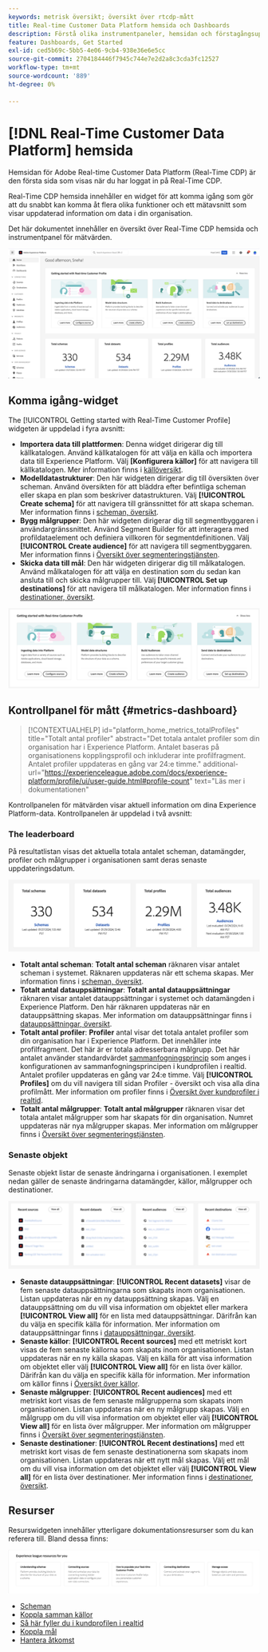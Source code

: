 ```yaml
---
keywords: metrisk översikt; översikt över rtcdp-mått
title: Real-time Customer Data Platform hemsida och Dashboards
description: Förstå olika instrumentpaneler, hemsidan och förstagångsupplevelsen av Adobe Real-Time CDP.
feature: Dashboards, Get Started
exl-id: ced5b69c-5bb5-4e06-9cb4-938e36e6e5cc
source-git-commit: 2704184446f7945c744e7e2d2a8c3cda3fc12527
workflow-type: tm+mt
source-wordcount: '889'
ht-degree: 0%

---
```


# [!DNL Real-Time Customer Data Platform] hemsida

Hemsidan för Adobe Real-time Customer Data Platform (Real-Time CDP) är den första sida som visas när du har loggat in på Real-Time CDP.

Real-Time CDP hemsida innehåller en widget för att komma igång som gör att du snabbt kan komma åt flera olika funktioner och ett mätavsnitt som visar uppdaterad information om data i din organisation.

Det här dokumentet innehåller en översikt över Real-Time CDP hemsida och instrumentpanel för mätvärden.

![Plattformsgränssnittets startsida.](assets/platform-home/home.png)

## Komma igång-widget

The [!UICONTROL Getting started with Real-Time Customer Profile] widgeten är uppdelad i fyra avsnitt:

* **Importera data till plattformen**: Denna widget dirigerar dig till källkatalogen. Använd källkatalogen för att välja en källa och importera data till Experience Platform. Välj **[Konfigurera källor]** för att navigera till källkatalogen. Mer information finns i [källöversikt](../sources/home.md).
* **Modelldatastrukturer**: Den här widgeten dirigerar dig till översikten över scheman. Använd översikten för att bläddra efter befintliga scheman eller skapa en plan som beskriver datastrukturen. Välj **[!UICONTROL Create schema]** för att navigera till gränssnittet för att skapa scheman. Mer information finns i [scheman, översikt](../xdm/home.md).
* **Bygg målgrupper**: Den här widgeten dirigerar dig till segmentbyggaren i användargränssnittet. Använd Segment Builder för att interagera med profildataelement och definiera villkoren för segmentdefinitionen. Välj **[!UICONTROL Create audience]** för att navigera till segmentbyggaren. Mer information finns i [Översikt över segmenteringstjänsten](../segmentation/home.md).
* **Skicka data till mål**: Den här widgeten dirigerar dig till målkatalogen. Använd målkatalogen för att välja en destination som du sedan kan ansluta till och skicka målgrupper till. Välj **[!UICONTROL Set up destinations]** för att navigera till målkatalogen. Mer information finns i [destinationer, översikt](../destinations/home.md).

![Plattformsgränssnittets startsida med widgeten Komma igång](assets/platform-home/getting-started-widget.png)

## Kontrollpanel för mått {#metrics-dashboard}

>[!CONTEXTUALHELP]
>id="platform_home_metrics_totalProfiles"
>title="Totalt antal profiler"
>abstract="Det totala antalet profiler som din organisation har i Experience Platform. Antalet baseras på organisationens kopplingsprofil och inkluderar inte profilfragment. Antalet profiler uppdateras en gång var 24:e timme."
>additional-url="https://experienceleague.adobe.com/docs/experience-platform/profile/ui/user-guide.html#profile-count" text="Läs mer i dokumentationen"

Kontrollpanelen för mätvärden visar aktuell information om dina Experience Platform-data. Kontrollpanelen är uppdelad i två avsnitt:

### The leaderboard

På resultatlistan visas det aktuella totala antalet scheman, datamängder, profiler och målgrupper i organisationen samt deras senaste uppdateringsdatum.

![Ledpanelsavsnittet på startsidan för plattformsgränssnittet.](assets/platform-home/leaderboard.png)

* **Totalt antal scheman**: **Totalt antal scheman** räknaren visar antalet scheman i systemet. Räknaren uppdateras när ett schema skapas. Mer information finns i [scheman, översikt](../xdm/home.md).
* **Totalt antal datauppsättningar**: **Totalt antal datauppsättningar** räknaren visar antalet datauppsättningar i systemet och datamängden i Experience Platform. Den här räknaren uppdateras när en datauppsättning skapas. Mer information om datauppsättningar finns i [datauppsättningar, översikt](../catalog/datasets/overview.md).
* **Totalt antal profiler**: **Profiler** antal visar det totala antalet profiler som din organisation har i Experience Platform. Det innehåller inte profilfragment. Det här är er totala adresserbara målgrupp. Det här antalet använder standardvärdet [sammanfogningsprincip](profile/merge-policies.md) som anges i konfigurationen av sammanfogningsprincipen i kundprofilen i realtid. Antalet profiler uppdateras en gång var 24:e timme. Välj **[!UICONTROL Profiles]** om du vill navigera till sidan Profiler - översikt och visa alla dina profilmått. Mer information om profiler finns i [Översikt över kundprofiler i realtid](../profile/home.md).
* **Totalt antal målgrupper**: **Totalt antal målgrupper** räknaren visar det totala antalet målgrupper som har skapats för din organisation. Numret uppdateras när nya målgrupper skapas. Mer information om målgrupper finns i [Översikt över segmenteringstjänsten](../segmentation/home.md).

### Senaste objekt

Senaste objekt listar de senaste ändringarna i organisationen. I exemplet nedan gäller de senaste ändringarna datamängder, källor, målgrupper och destinationer.

![Avsnittet med de senaste objekten på startsidan för plattformsgränssnittet.](assets/platform-home/recent-items.png)

* **Senaste datauppsättningar**: **[!UICONTROL Recent datasets]** visar de fem senaste datauppsättningarna som skapats inom organisationen. Listan uppdateras när en ny datauppsättning skapas. Välj en datauppsättning om du vill visa information om objektet eller markera **[!UICONTROL View all]** för en lista med datauppsättningar. Därifrån kan du välja en specifik källa för information. Mer information om datauppsättningar finns i [datauppsättningar, översikt](../catalog/datasets/overview.md).
* **Senaste källor**: **[!UICONTROL Recent sources]** med ett metriskt kort visas de fem senaste källorna som skapats inom organisationen. Listan uppdateras när en ny källa skapas. Välj en källa för att visa information om objektet eller välj **[!UICONTROL View all]** för en lista över källor. Därifrån kan du välja en specifik källa för information. Mer information om källor finns i [Översikt över källor](../sources/home.md).
* **Senaste målgrupper**: **[!UICONTROL Recent audiences]** med ett metriskt kort visas de fem senaste målgrupperna som skapats inom organisationen. Listan uppdateras när en ny målgrupp skapas. Välj en målgrupp om du vill visa information om objektet eller välj **[!UICONTROL View all]** för en lista över målgrupper. Mer information om målgrupper finns i [Översikt över segmenteringstjänsten](../segmentation/home.md).
* **Senaste destinationer**: **[!UICONTROL Recent destinations]** med ett metriskt kort visas de fem senaste destinationerna som skapats inom organisationen. Listan uppdateras när ett nytt mål skapas. Välj ett mål om du vill visa information om det objektet eller välj **[!UICONTROL View all]** för en lista över destinationer. Mer information finns i [destinationer, översikt](../destinations/home.md).

## Resurser

Resurswidgeten innehåller ytterligare dokumentationsresurser som du kan referera till. Bland dessa finns:

![Resursavsnittet på startsidan för användargränssnittet för plattformen.](assets/platform-home/resources.png)

* [Scheman](../xdm/schema/composition.md)
* [Koppla samman källor](../sources/home.md)
* [Så här fyller du i kundprofilen i realtid](../profile/home.md)
* [Koppla mål](../destinations/home.md)
* [Hantera åtkomst](../access-control/abac/overview.md)

<!-- ### Successful profile records

In the leaderboard **[!UICONTROL Successful profile records]** shows the total number of records that have been successfully processed into the profile.

There is also a metric card that shows the percentage of successful records. Select **[!UICONTROL View datasets]** to see more details about the profile records. Hover over the colored area of the graph to see additional details:

![image](assets/home-profilerecords-details.PNG)

The number of successful profile records is updated hourly. 

For more information about profiles, see [A unified view of your customer in Real-Time CDP](profile/profile-overview.md).

### Total profile records

The **[!UICONTROL Total profile records]** metric card shows the total number of data records enabled to feed into the profiles, and the percentage that are successful, updated once per day. This does not include all data in the data lake, because some data might not be enabled to feed into the profiles.

 Hover over the colored area of the graph to see additional details about the successful profiles:

![image](assets/home-profile-details.PNG)

Select **[!UICONTROL View profiles]** to see more details about the profile records.

For more information about profiles, see [A unified view of your customer in Real-Time CDP](profile/profile-overview.md).

For more information about viewing a specific profile, see [Profile viewer](profile/profile-viewer.md).

### Failed profile records

In the leaderboard, **[!UICONTROL Failed profile records]** counts the number of records that failed to process into the profile.

The **[!UICONTROL Failed profile records]** metric card shows this count, and includes a graphical representation that helps you see how failures have trended during the time shown below the graphic. This chart is updated hourly. Select **[!UICONTROL View datasets]** to see more details about the profile records.

The number of failed profile records is updated hourly. -->
